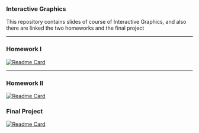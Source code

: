 ### Interactive Graphics
This repository contains slides of course of Interactive Graphics, and also there are linked the two homeworks and the final project

---

### Homework I

[![Readme Card](https://github-readme-stats.vercel.app/api/pin/?username=pancio-code&repo=Homework-I-Interactive-Graphics)](https://github.com/Pancio-code/https://github.com/Pancio-code/Homework-I-Interactive-Graphics)

---

### Homework II

[![Readme Card](https://github-readme-stats.vercel.app/api/pin/?username=pancio-code&repo=Homework-II-Interactive-Graphics)](https://github.com/Pancio-code/Homework-II-Interactive-Graphics)

### Final Project

[![Readme Card](https://github-readme-stats.vercel.app/api/pin/?username=pancio-code&repo=FallGuys)](https://github.com/SapienzaInteractiveGraphicsCourse/final-project-fall-guys)

